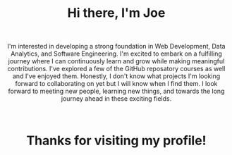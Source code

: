 <!DOCTYPE <!DOCTYPE html>
<html>
  <div align="center">
    <head>
      <h1>Hi there, I'm Joe</h1>
    </head><br>
    <body>
        <p>I'm interested in developing a strong foundation in Web Development, Data Analytics, and Software Engineering. I'm excited to embark on a
          fulfilling journey where I can continuously learn and grow while making meaningful contributions. I've explored a few of the GitHub reposatory
          courses as well and I've enjoyed them. Honestly, I don't know what projects I'm looking forward to collaborating on yet but I will know when I
          find them. I look forward to meeting new people, learning new things, and towards the long journey ahead in these exciting fields. </p><br>
        <h1>Thanks for visiting my profile!</h1>
    </body>
  </div>
</html>


<!---
JoeyScottSchronce/JoeyScottSchronce is a ✨ special ✨ repository because its `README.md` (this file) appears on your GitHub profile.
You can click the Preview link to take a look at your changes.
--->
